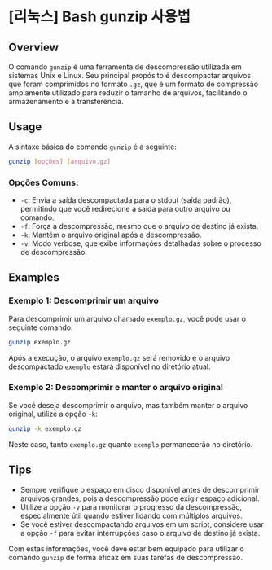 # [리눅스] Bash gunzip 사용법

## Overview
O comando `gunzip` é uma ferramenta de descompressão utilizada em sistemas Unix e Linux. Seu principal propósito é descompactar arquivos que foram comprimidos no formato `.gz`, que é um formato de compressão amplamente utilizado para reduzir o tamanho de arquivos, facilitando o armazenamento e a transferência.

## Usage
A sintaxe básica do comando `gunzip` é a seguinte:

```bash
gunzip [opções] [arquivo.gz]
```

### Opções Comuns:
- `-c`: Envia a saída descompactada para o stdout (saída padrão), permitindo que você redirecione a saída para outro arquivo ou comando.
- `-f`: Força a descompressão, mesmo que o arquivo de destino já exista.
- `-k`: Mantém o arquivo original após a descompressão.
- `-v`: Modo verbose, que exibe informações detalhadas sobre o processo de descompressão.

## Examples
### Exemplo 1: Descomprimir um arquivo
Para descomprimir um arquivo chamado `exemplo.gz`, você pode usar o seguinte comando:

```bash
gunzip exemplo.gz
```
Após a execução, o arquivo `exemplo.gz` será removido e o arquivo descompactado `exemplo` estará disponível no diretório atual.

### Exemplo 2: Descomprimir e manter o arquivo original
Se você deseja descomprimir o arquivo, mas também manter o arquivo original, utilize a opção `-k`:

```bash
gunzip -k exemplo.gz
```
Neste caso, tanto `exemplo.gz` quanto `exemplo` permanecerão no diretório.

## Tips
- Sempre verifique o espaço em disco disponível antes de descomprimir arquivos grandes, pois a descompressão pode exigir espaço adicional.
- Utilize a opção `-v` para monitorar o progresso da descompressão, especialmente útil quando estiver lidando com múltiplos arquivos.
- Se você estiver descompactando arquivos em um script, considere usar a opção `-f` para evitar interrupções caso o arquivo de destino já exista.

Com estas informações, você deve estar bem equipado para utilizar o comando `gunzip` de forma eficaz em suas tarefas de descompressão.